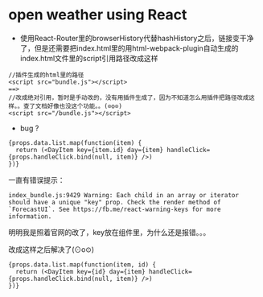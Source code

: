 # open weather using React

- 使用React-Router里的browserHistory代替hashHistory之后，链接变干净了，但是还需要把index.html里的用html-webpack-plugin自动生成的index.html文件里的script引用路径改成这样

```
//插件生成的html里的路径
<script src="bundle.js"></script>
==>
//改成绝对引用，暂时是手动改的，没有用插件生成了，因为不知道怎么用插件把路径改成这样。。查了文档好像也没这个功能。。(⊙o⊙)
<script src="/bundle.js"></script>

```

- bug ?

```
{props.data.list.map(function(item) {
  return (<DayItem key={item.id} day={item} handleClick={props.handleClick.bind(null, item)} />)
})}
```
一直有错误提示：
```
index_bundle.js:9429 Warning: Each child in an array or iterator should have a unique "key" prop. Check the render method of `ForecastUI`. See https://fb.me/react-warning-keys for more information.
```
明明我是照着官网的改了，key放在组件里，为什么还是报错。。。



改成这样之后解决了(⊙o⊙)
```
{props.data.list.map(function(item, id) {
  return (<DayItem key={id} day={item} handleClick={props.handleClick.bind(null, item)} />)
})}
```
